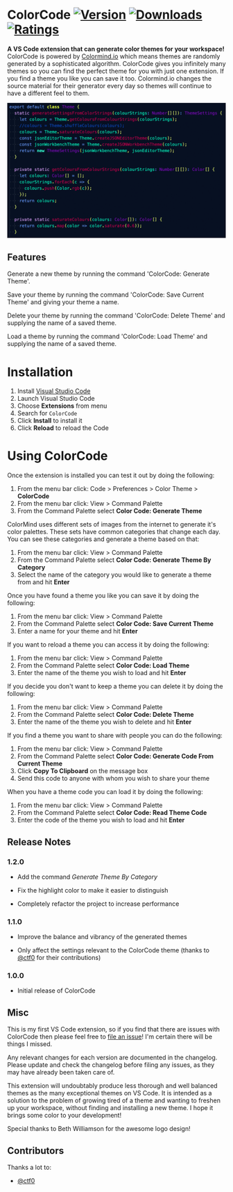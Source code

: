 # ColorCode [![Version](https://vsmarketplacebadge.apphb.com/version/gabrielbarker.colorcode.svg)](https://marketplace.visualstudio.com/items?itemName=gabrielbarker.colorcode) [![Downloads](https://img.shields.io/vscode-marketplace/d/gabrielbarker.colorcode.svg)](https://marketplace.visualstudio.com/items?itemName=gabrielbarker.colorcode) [![Ratings](https://img.shields.io/vscode-marketplace/r/gabrielbarker.colorcode.svg)](https://marketplace.visualstudio.com/items?itemName=gabrielbarker.colorcode)

**A VS Code extension that can generate color themes for your workspace!** ColorCode is powered by [Colormind.io](http://colormind.io/) which means themes are randomly generated by a sophisticated algorithm. ColorCode gives you infinitely many themes so you can find the perfect theme for you with just one extension. If you find a theme you like you can save it too. Colormind.io changes the source material for their generator every day so themes will continue to have a different feel to them.

![Demo](images/demo.gif)

## Features

Generate a new theme by running the command 'ColorCode: Generate Theme'.

Save your theme by running the command 'ColorCode: Save Current Theme' and giving your theme a name.

Delete your theme by running the command 'ColorCode: Delete Theme' and supplying the name of a saved theme.

Load a theme by running the command 'ColorCode: Load Theme' and supplying the name of a saved theme.

# Installation

1.  Install [Visual Studio Code](https://code.visualstudio.com/)
2.  Launch Visual Studio Code
3.  Choose **Extensions** from menu
4.  Search for `ColorCode`
5.  Click **Install** to install it
6.  Click **Reload** to reload the Code

# Using ColorCode

Once the extension is installed you can test it out by doing the following:

1.  From the menu bar click: Code > Preferences > Color Theme > **ColorCode**
2.  From the menu bar click: View > Command Palette
3.  From the Command Palette select **Color Code: Generate Theme**

ColorMind uses different sets of images from the internet to generate it's color palettes. These sets have common categories that change each day. You can see these categories and generate a theme based on that:

1.  From the menu bar click: View > Command Palette
2.  From the Command Palette select **Color Code: Generate Theme By Category**
3.  Select the name of the category you would like to generate a theme from and hit **Enter**

Once you have found a theme you like you can save it by doing the following:

1.  From the menu bar click: View > Command Palette
2.  From the Command Palette select **Color Code: Save Current Theme**
3.  Enter a name for your theme and hit **Enter**

If you want to reload a theme you can access it by doing the following:

1.  From the menu bar click: View > Command Palette
2.  From the Command Palette select **Color Code: Load Theme**
3.  Enter the name of the theme you wish to load and hit **Enter**

If you decide you don't want to keep a theme you can delete it by doing the following:

1.  From the menu bar click: View > Command Palette
2.  From the Command Palette select **Color Code: Delete Theme**
3.  Enter the name of the theme you wish to delete and hit **Enter**

If you find a theme you want to share with people you can do the following:

1.  From the menu bar click: View > Command Palette
2.  From the Command Palette select **Color Code: Generate Code From Current Theme**
3.  Click **Copy To Clipboard** on the message box
4.  Send this code to anyone with whom you wish to share your theme

When you have a theme code you can load it by doing the following:

1.  From the menu bar click: View > Command Palette
2.  From the Command Palette select **Color Code: Read Theme Code**
3.  Enter the code of the theme you wish to load and hit **Enter**

## Release Notes

### 1.2.0

- Add the command _Generate Theme By Category_

- Fix the highlight color to make it easier to distinguish

- Completely refactor the project to increase performance

### 1.1.0

- Improve the balance and vibrancy of the generated themes

- Only affect the settings relevant to the ColorCode theme (thanks to [@ctf0](https://github.com/ctf0) for their contributions)

### 1.0.0

- Initial release of ColorCode

## Misc

This is my first VS Code extension, so if you find that there are issues with ColorCode then please feel free to [file an issue](https://github.com/gabrielbarker/colorcode/issues)! I'm certain there will be things I missed.

Any relevant changes for each version are documented in the changelog. Please update and check the changelog before filing any issues, as they may have already been taken care of.

This extension will undoubtably produce less thorough and well balanced themes as the many exceptional themes on VS Code. It is intended as a solution to the problem of growing tired of a theme and wanting to freshen up your workspace, without finding and installing a new theme. I hope it brings some color to your development!

Special thanks to Beth Williamson for the awesome logo design!

## Contributors

Thanks a lot to:

- [@ctf0](https://github.com/ctf0)
